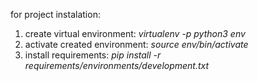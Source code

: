 for project instalation:
1. create virtual environment: _virtualenv -p python3 env_
2. activate created environment: _source env/bin/activate_
3. install requirements: _pip install -r requirements/environments/development.txt_